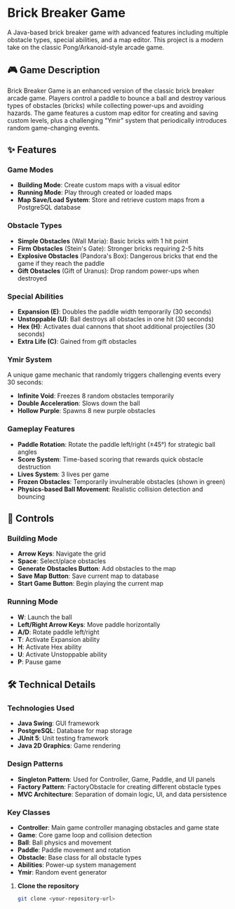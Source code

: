 # Brick Breaker Game

A Java-based brick breaker game with advanced features including multiple obstacle types, special abilities, and a map editor. This project is a modern take on the classic Pong/Arkanoid-style arcade game.

## 🎮 Game Description

Brick Breaker Game is an enhanced version of the classic brick breaker arcade game. Players control a paddle to bounce a ball and destroy various types of obstacles (bricks) while collecting power-ups and avoiding hazards. The game features a custom map editor for creating and saving custom levels, plus a challenging "Ymir" system that periodically introduces random game-changing events.

## ✨ Features

### Game Modes
- **Building Mode**: Create custom maps with a visual editor
- **Running Mode**: Play through created or loaded maps
- **Map Save/Load System**: Store and retrieve custom maps from a PostgreSQL database

### Obstacle Types
- **Simple Obstacles** (Wall Maria): Basic bricks with 1 hit point
- **Firm Obstacles** (Stein's Gate): Stronger bricks requiring 2-5 hits
- **Explosive Obstacles** (Pandora's Box): Dangerous bricks that end the game if they reach the paddle
- **Gift Obstacles** (Gift of Uranus): Drop random power-ups when destroyed

### Special Abilities
- **Expansion (E)**: Doubles the paddle width temporarily (30 seconds)
- **Unstoppable (U)**: Ball destroys all obstacles in one hit (30 seconds)
- **Hex (H)**: Activates dual cannons that shoot additional projectiles (30 seconds)
- **Extra Life (C)**: Gained from gift obstacles

### Ymir System
A unique game mechanic that randomly triggers challenging events every 30 seconds:
- **Infinite Void**: Freezes 8 random obstacles temporarily
- **Double Acceleration**: Slows down the ball
- **Hollow Purple**: Spawns 8 new purple obstacles

### Gameplay Features
- **Paddle Rotation**: Rotate the paddle left/right (±45°) for strategic ball angles
- **Score System**: Time-based scoring that rewards quick obstacle destruction
- **Lives System**: 3 lives per game
- **Frozen Obstacles**: Temporarily invulnerable obstacles (shown in green)
- **Physics-based Ball Movement**: Realistic collision detection and bouncing

## 🎯 Controls

### Building Mode
- **Arrow Keys**: Navigate the grid
- **Space**: Select/place obstacles
- **Generate Obstacles Button**: Add obstacles to the map
- **Save Map Button**: Save current map to database
- **Start Game Button**: Begin playing the current map

### Running Mode
- **W**: Launch the ball
- **Left/Right Arrow Keys**: Move paddle horizontally
- **A/D**: Rotate paddle left/right
- **T**: Activate Expansion ability
- **H**: Activate Hex ability
- **U**: Activate Unstoppable ability
- **P**: Pause game

## 🛠️ Technical Details

### Technologies Used
- **Java Swing**: GUI framework
- **PostgreSQL**: Database for map storage
- **JUnit 5**: Unit testing framework
- **Java 2D Graphics**: Game rendering

### Design Patterns
- **Singleton Pattern**: Used for Controller, Game, Paddle, and UI panels
- **Factory Pattern**: FactoryObstacle for creating different obstacle types
- **MVC Architecture**: Separation of domain logic, UI, and data persistence

### Key Classes
- **Controller**: Main game controller managing obstacles and game state
- **Game**: Core game loop and collision detection
- **Ball**: Ball physics and movement
- **Paddle**: Paddle movement and rotation
- **Obstacle**: Base class for all obstacle types
- **Abilities**: Power-up system management
- **Ymir**: Random event generator


1. **Clone the repository**
   ```bash
   git clone <your-repository-url>
